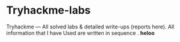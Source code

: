 # Tryhackme-labs
Tryhackme — All solved labs &amp; detailed write-ups (reports here). All information that I have Used are written in sequence .
**heloo** 
